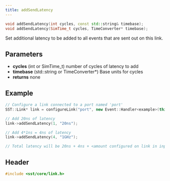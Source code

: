 ```yaml
---
title: addSendLatency
---
```


```cpp
void addSendLatency(int cycles, const std::string& timebase);
void addSendLatency(SimTime_t cycles, TimeConverter* timebase);
```

Set additional latency to be added to all events that are sent out on this link. 

## Parameters
* **cycles** (int or SimTime_t) number of cycles of latency to add
* **timebase** (std::string or TimeConverter*) Base units for cycles
* **returns** none


## Example

```cpp
// Configure a link connected to a port named 'port' 
SST::Link* link = configureLink("port", new Event::Handler<example>(this, &example::handleEvent));

// Add 20ns of latency
link->addSendLatency(1, "20ns");

// Add 4*1ns = 4ns of latency
link->addSendLatency(4, "1GHz");

// Total latency will be 20ns + 4ns + <amount configured on link in input file> 
```

## Header
```cpp
#include <sst/core/link.h>
```
